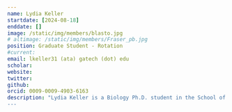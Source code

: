 ```yaml
---
name: Lydia Keller
startdate: [2024-08-18]
enddate: []
image: /static/img/members/blasto.jpg
# altimage: /static/img/members/Fraser_pb.jpg
position: Graduate Student - Rotation
#current:
email: lkeller31 (ata) gatech (dot) edu
scholar:
website:
twitter:
github:
orcid: 0009-0009-4903-6163
description: "Lydia Keller is a Biology Ph.D. student in the School of Biological Sciences. She received her B.S. in Integrative Biology from the University of Illinois Urbana-Champaign. Outside of the lab, Lydia enjoys birding, fitness, and exploring Atlanta.a
---
```

